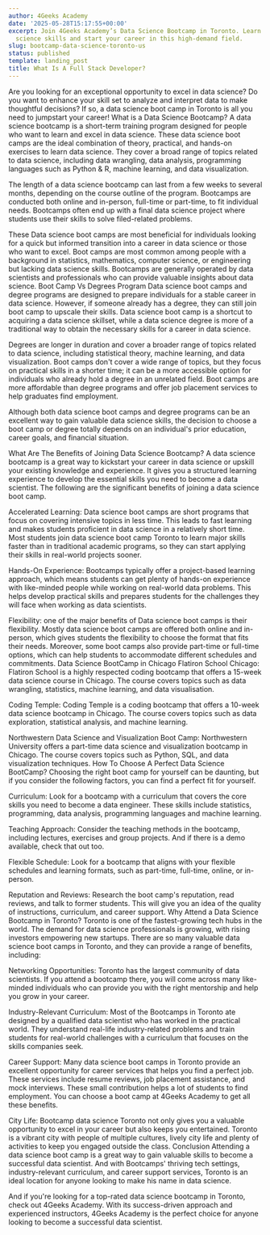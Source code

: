```yaml
---
author: 4Geeks Academy
date: '2025-05-28T15:17:55+00:00'
excerpt: Join 4Geeks Academy’s Data Science Bootcamp in Toronto. Learn essential data
  science skills and start your career in this high-demand field.
slug: bootcamp-data-science-toronto-us
status: published
template: landing_post
title: What Is A Full Stack Developer?
---
```

Are you looking for an exceptional opportunity to excel in data science? Do you want to enhance your skill set to analyze and interpret data to make thoughtful decisions? If so, a data science boot camp in Toronto is all you need to jumpstart your career! 
What is a Data Science Bootcamp?
A data science bootcamp is a short-term training program designed for people who want to learn and excel in data science. These data science boot camps are the ideal combination of theory, practical, and hands-on exercises to learn data science. They cover a broad range of topics related to data science, including data wrangling, data analysis, programming languages such as Python & R, machine learning, and data visualization.

The length of a data science bootcamp can last from a few weeks to several months, depending on the course outline of the program. Bootcamps are conducted both online and in-person, full-time or part-time, to fit individual needs. Bootcamps often end up with a final data science project where students use their skills to solve filed-related problems.

These Data science boot camps are most beneficial for individuals looking for a quick but informed transition into a career in data science or those who want to excel. Boot camps are most common among people with a background in statistics, mathematics, computer science, or engineering but lacking data science skills. Bootcamps are generally operated by data scientists and professionals who can provide valuable insights about data science. 
Boot Camp Vs Degrees Program
Data science boot camps and degree programs are designed to prepare individuals for a stable career in data science. However, if someone already has a degree, they can still join boot camp to upscale their skills. Data science boot camp is a shortcut to acquiring a data science skillset, while a data science degree is more of a traditional way to obtain the necessary skills for a career in data science. 

Degrees are longer in duration and cover a broader range of topics related to data science, including statistical theory, machine learning, and data visualization. Boot camps don't cover a wide range of topics, but they focus on practical skills in a shorter time; it can be a more accessible option for individuals who already hold a degree in an unrelated field. Boot camps are more affordable than degree programs and offer job placement services to help graduates find employment. 

Although both data science boot camps and degree programs can be an excellent way to gain valuable data science skills, the decision to choose a boot camp or degree totally depends on an individual's prior education, career goals, and financial situation.

What Are The Benefits of Joining Data Science Bootcamp?
A data science bootcamp is a great way to kickstart your career in data science or upskill your existing knowledge and experience. It gives you a structured learning experience to develop the essential skills you need to become a data scientist. The following are the significant benefits of joining a data science boot camp. 

Accelerated Learning: Data science boot camps are short programs that focus on covering intensive topics in less time. This leads to fast learning and makes students proficient in data science in a relatively short time. Most students join data science boot camp Toronto to learn major skills faster than in traditional academic programs, so they can start applying their skills in real-world projects sooner.

Hands-On Experience: Bootcamps typically offer a project-based learning approach, which means students can get plenty of hands-on experience with like-minded people while working on real-world data problems. This helps develop practical skills and prepares students for the challenges they will face when working as data scientists.
 
Flexibility: one of the major benefits of Data science boot camps is their flexibility. Mostly data science boot camps are offered both online and in-person, which gives students the flexibility to choose the format that fits their needs. Moreover, some boot camps also provide part-time or full-time options, which can help students to accommodate different schedules and commitments.
Data Science BootCamp in Chicago 
Flatiron School Chicago: Flatiron School is a highly respected coding bootcamp that offers a 15-week data science course in Chicago. The course covers topics such as data wrangling, statistics, machine learning, and data visualisation.

Coding Temple: Coding Temple is a coding bootcamp that offers a 10-week data science bootcamp in Chicago. The course covers topics such as data exploration, statistical analysis, and machine learning.

Northwestern Data Science and Visualization Boot Camp: Northwestern University offers a part-time data science and visualization bootcamp in Chicago. The course covers topics such as Python, SQL, and data visualization techniques.
How To Choose A Perfect Data Science BootCamp?
Choosing the right boot camp for yourself can be daunting, but if you consider the following factors, you can find a perfect fit for yourself. 

Curriculum: Look for a bootcamp with a curriculum that covers the core skills you need to become a data engineer. These skills include statistics, programming, data analysis, programming languages and machine learning. 

Teaching Approach: Consider the teaching methods in the bootcamp, including lectures,  exercises and group projects. And if there is a demo available, check that out too.   

Flexible Schedule: Look for a bootcamp that aligns with your flexible schedules and learning formats, such as part-time, full-time, online, or in-person.  

Reputation and Reviews: Research the boot camp's reputation, read reviews, and talk to former students. This will give you an idea of the quality of instructions, curriculum, and career support.
Why Attend a Data Science Bootcamp in Toronto?
Toronto is one of the fastest-growing tech hubs in the world. The demand for data science professionals is growing, with rising investors empowering new startups. There are so many valuable data science boot camps in Toronto, and they can provide a range of benefits, including:

Networking Opportunities: Toronto has the largest community of data scientists. If you attend a bootcamp there, you will come across many like-minded individuals who can provide you with the right mentorship and help you grow in your career.

Industry-Relevant Curriculum: Most of the Bootcamps in Toronto ate designed by a qualified data scientist who has worked in the practical world. They understand real-life industry-related problems and train students for real-world challenges with a curriculum that focuses on the skills companies seek.

Career Support: Many data science boot camps in Toronto provide an excellent opportunity for career services that helps you find a perfect job. These services include resume reviews, job placement assistance, and mock interviews. These small contribution helps a lot of students to find employment. You can choose a boot camp at 4Geeks Academy to get all these benefits. 

City Life: Bootcamp data science Toronto not only gives you a valuable opportunity to excel in your career but also keeps you entertained. Toronto is a vibrant city with people of multiple cultures, lively city life and plenty of activities to keep you engaged outside the class. 
Conclusion
Attending a data science boot camp is a great way to gain valuable skills to become a successful data scientist. And with Bootcamps' thriving tech settings, industry-relevant curriculum, and career support services, Toronto is an ideal location for anyone looking to make his name in data science.

And if you're looking for a top-rated data science bootcamp in Toronto, check out 4Geeks Academy. With its success-driven approach and experienced instructors, 4Geeks Academy is the perfect choice for anyone looking to become a successful data scientist.